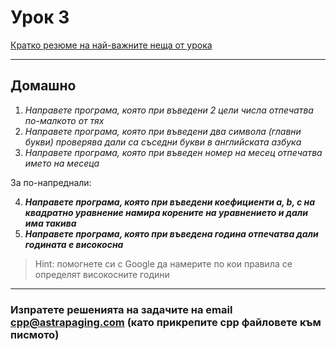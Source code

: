 # Урок 3

[Кратко резюме на най-важните неща от урока](http://cpp.sh/7zlx/)

--------------------

## Домашно

1. *Направете програма, която при въведени 2 цели числа отпечатва по-малкото от тях*
2. *Направете програма, която при въведени два символа (главни букви) проверява дали са съседни букви в английската азбука*
3. *Направете програма, която при въведен номер на месец отпечатва името на месеца*

За по-напреднали:

4. **_Направете програма, която при въведени коефициенти a, b, c на квадратно уравнение намира корените на уравнението и дали има такива_**
5. **_Направете програма, която при въведена година отпечатва дали годината е високосна_**
> Hint: помогнете си с Google да намерите по кои правила се определят високосните години

--------------------

### Изпратете решенията на задачите на email cpp@astrapaging.com (като прикрепите cpp файловете към писмото)
